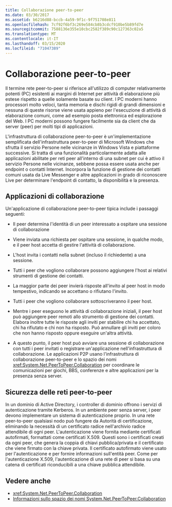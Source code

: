 ```yaml
---
title: Collaborazione peer-to-peer
ms.date: 03/30/2017
ms.assetid: b6216d88-bccb-4a59-9f1c-9f751708e811
ms.openlocfilehash: 7cf92f6bf3c269e584cb8b3cdcf910be5b89fd7e
ms.sourcegitcommit: 7588136e355e10cbc2582f389c90c127363c02a5
ms.translationtype: MT
ms.contentlocale: it-IT
ms.lasthandoff: 03/15/2020
ms.locfileid: "71047389"
---
```

# <a name="peer-to-peer-collaboration"></a>Collaborazione peer-to-peer

Il termine rete peer-to-peer si riferisce all'utilizzo di computer relativamente potenti (PC) esistenti ai margini di Internet per attività di elaborazione più estese rispetto a quelle solamente basate su client. I PC moderni hanno processori molto veloci, tanta memoria e dischi rigidi di grandi dimensioni e nessuna di queste risorse viene usata appieno per l'esecuzione di attività di elaborazione comuni, come ad esempio posta elettronica ed esplorazione del Web. I PC moderni possono fungere facilmente sia da client che da server (peer) per molti tipi di applicazioni.  
  
L'infrastruttura di collaborazione peer-to-peer è un'implementazione semplificata dell'infrastruttura peer-to-peer di Microsoft Windows che sfrutta il servizio Persone nelle vicinanze in Windows Vista e piattaforme successive. Si tratta di una funzionalità particolarmente adatta alle applicazioni abilitate per reti peer all'interno di una subnet per cui è attivo il servizio Persone nelle vicinanze, sebbene possa essere usata anche per endpoint o contatti Internet. Incorpora la funzione di gestione dei contatti comuni usata da Live Messenger e altre applicazioni in grado di riconoscere Live per determinare l'endpoint di contatto, la disponibilità e la presenza.  
  
## <a name="collaboration-applications"></a>Applicazioni di collaborazione

 Un'applicazione di collaborazione peer-to-peer tipica include i passaggi seguenti:  
  
- Il peer determina l'identità di un peer interessato a ospitare una sessione di collaborazione  
  
- Viene inviata una richiesta per ospitare una sessione, in qualche modo, e il peer host accetta di gestire l'attività di collaborazione.  
  
- L'host invita i contatti nella subnet (incluso il richiedente) a una sessione.  
  
- Tutti i peer che vogliono collaborare possono aggiungere l'host ai relativi strumenti di gestione dei contatti.  
  
- La maggior parte dei peer invierà risposte all'invito al peer host in modo tempestivo, indicando se accettano o rifiutano l'invito.  
  
- Tutti i peer che vogliono collaborare sottoscriveranno il peer host.  
  
- Mentre i peer eseguono le attività di collaborazione iniziali, il peer host può aggiungere peer remoti allo strumento di gestione dei contatti. Elabora inoltre tutte le risposte agli inviti per stabilire chi ha accettato, chi ha rifiutato e chi non ha risposto.  Può annullare gli inviti per coloro che non hanno risposto oppure eseguire un'altra attività.  
  
- A questo punto, il peer host può avviare una sessione di collaborazione con tutti i peer invitati o registrare un'applicazione nell'infrastruttura di collaborazione.  Le applicazioni P2P usano l'infrastruttura di collaborazione peer-to-peer e lo spazio dei nomi <xref:System.Net.PeerToPeer.Collaboration> per coordinare le comunicazioni per giochi, BBS, conferenze e altre applicazioni per la presenza senza server.  
  
## <a name="peer-to-peer-networking-security"></a>Sicurezza delle reti peer-to-peer  

 In un dominio di Active Directory, i controller di dominio offrono i servizi di autenticazione tramite Kerberos. In un ambiente peer senza server, i peer devono implementare un sistema di autenticazione proprio. In una rete peer-to-peer qualsiasi nodo può fungere da Autorità di certificazione, eliminando la necessità di un certificato radice nell'archivio radice attendibile di ogni peer. L'autenticazione viene fornita mediante certificati autofirmati, formattati come certificati X.509. Questi sono i certificati creati da ogni peer, che genera la coppia di chiavi pubblica/privata e il certificato che viene firmato con la chiave privata. Il certificato autofirmato viene usato per l'autenticazione e per fornire informazioni sull'entità peer. Come per l'autenticazione X.509, l'autenticazione di una rete di peer si basa su una catena di certificati riconducibili a una chiave pubblica attendibile.  
  
## <a name="see-also"></a>Vedere anche

- <xref:System.Net.PeerToPeer.Collaboration>
- [Informazioni sullo spazio dei nomi System.Net.PeerToPeer.Collaboration](about-the-system-net-peertopeer-collaboration-namespace.md)
